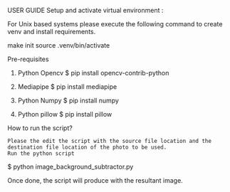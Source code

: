 USER GUIDE
Setup and activate virtual environment :

For Unix based systems please execute the following command to create venv and install requirements.

make init
source .venv/bin/activate

Pre-requisites

1) Python Opencv
$ pip install opencv-contrib-python

2) Mediapipe
$ pip install mediapipe

3) Python Numpy
$ pip install numpy

3) Python pillow
$ pip install pillow

How to run the script?

    Please the edit the script with the source file location and the destination file location of the photo to be used.
    Run the python script

$ python image_background_subtractor.py

Once done, the script will produce with the resultant image.